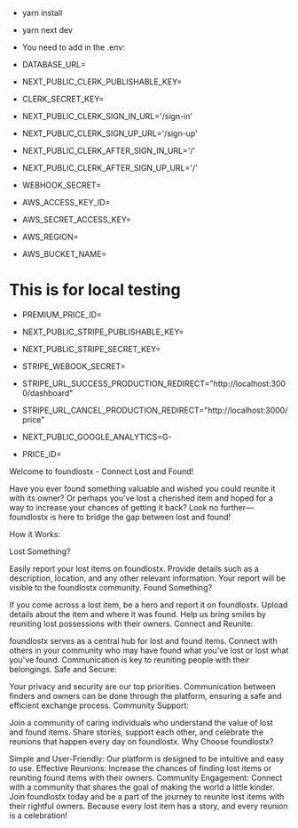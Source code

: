 - yarn install
- yarn next dev

- You need to add in the .env:
- DATABASE_URL=
- NEXT_PUBLIC_CLERK_PUBLISHABLE_KEY=
- CLERK_SECRET_KEY=

- NEXT_PUBLIC_CLERK_SIGN_IN_URL='/sign-in'
- NEXT_PUBLIC_CLERK_SIGN_UP_URL='/sign-up'
- NEXT_PUBLIC_CLERK_AFTER_SIGN_IN_URL='/'
- NEXT_PUBLIC_CLERK_AFTER_SIGN_UP_URL='/'

- WEBHOOK_SECRET=



- AWS_ACCESS_KEY_ID=
- AWS_SECRET_ACCESS_KEY=
- AWS_REGION=
- AWS_BUCKET_NAME=


# This is for local testing
- PREMIUM_PRICE_ID=
- NEXT_PUBLIC_STRIPE_PUBLISHABLE_KEY=
- NEXT_PUBLIC_STRIPE_SECRET_KEY=
- STRIPE_WEBOOK_SECRET=


- STRIPE_URL_SUCCESS_PRODUCTION_REDIRECT="http://localhost:3000/dashboard"
- STRIPE_URL_CANCEL_PRODUCTION_REDIRECT="http://localhost:3000/price"

- NEXT_PUBLIC_GOOGLE_ANALYTICS=G-
- PRICE_ID=


Welcome to foundlostx - Connect Lost and Found!

Have you ever found something valuable and wished you could reunite it with its owner? Or perhaps you've lost a cherished item and hoped for a way to increase your chances of getting it back? Look no further—foundlostx is here to bridge the gap between lost and found!

How it Works:

Lost Something?

Easily report your lost items on foundlostx. Provide details such as a description, location, and any other relevant information. Your report will be visible to the foundlostx community.
Found Something?

If you come across a lost item, be a hero and report it on foundlostx. Upload details about the item and where it was found. Help us bring smiles by reuniting lost possessions with their owners.
Connect and Reunite:

foundlostx serves as a central hub for lost and found items. Connect with others in your community who may have found what you've lost or lost what you've found. Communication is key to reuniting people with their belongings.
Safe and Secure:

Your privacy and security are our top priorities. Communication between finders and owners can be done through the platform, ensuring a safe and efficient exchange process.
Community Support:

Join a community of caring individuals who understand the value of lost and found items. Share stories, support each other, and celebrate the reunions that happen every day on foundlostx.
Why Choose foundlostx?

Simple and User-Friendly: Our platform is designed to be intuitive and easy to use.
Effective Reunions: Increase the chances of finding lost items or reuniting found items with their owners.
Community Engagement: Connect with a community that shares the goal of making the world a little kinder.
Join foundlostx today and be a part of the journey to reunite lost items with their rightful owners. Because every lost item has a story, and every reunion is a celebration!
